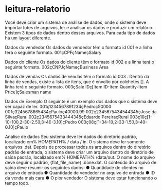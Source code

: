 # leitura-relatorio

Você deve criar um sistema de análise de dados, onde o sistema deve importar
lotes de arquivos, ler e analisar os dados e produzir um relatório.
Existem 3 tipos de dados dentro desses arquivos.
Para cada tipo de dados há um layout diferente.

Dados do vendedor
Os dados do vendedor têm o formato id 001 e a linha terá o seguinte formato.
001çCPFçNameçSalary

Dados do cliente
Os dados do cliente têm o formato id 002 e a linha terá o seguinte formato.
002çCNPJçNameçBusiness Area

Dados de vendas
Os dados de vendas têm o formato id 003 . Dentro da linha de vendas, existe a lista
de itens, que é envolto por colchetes []. A linha terá o seguinte formato.
003çSale IDç[Item ID-Item Quantity-Item Price]çSalesman name

Dados de Exemplo
O seguinte é um exemplo dos dados que o sistema deve ser capaz de ler.
001ç1234567891234çPedroç50000
001ç3245678865434çPauloç40000.99
002ç2345675434544345çJose da SilvaçRural
002ç2345675433444345çEduardo PereiraçRural
003ç10ç[1-10-100,2-30-2.50,3-40-3.10]çPedro
003ç08ç[1-34-10,2-33-1.50,3-40-0.10]çPaulo

Análise de dados
Seu sistema deve ler dados do diretório padrão, localizado em% HOMEPATH% /
data / in.
O sistema deve ler somente arquivos .dat.
Depois de processar todos os arquivos dentro do diretório padrão de entrada, o
sistema deve criar um arquivo dentro do diretório de saída padrão, localizado em%
HOMEPATH% /data/out.
O nome do arquivo deve seguir o padrão, {flat_file_name} .done.dat.
O conteúdo do arquivo de saída deve resumir os seguintes dados:
● Quantidade de clientes no arquivo de entrada
● Quantidade de vendedor no arquivo de entrada
● ID da venda mais cara
● O pior vendedor
O sistema deve estar funcionando o tempo todo.